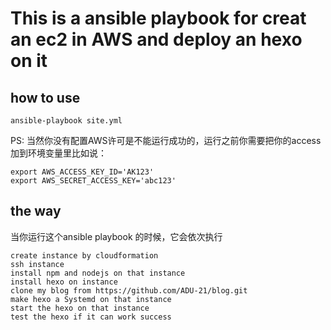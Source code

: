 # This is a ansible playbook for creat an ec2 in AWS and deploy an hexo on it

## how to use
```
ansible-playbook site.yml
```
PS: 当然你没有配置AWS许可是不能运行成功的，运行之前你需要把你的access加到环境变量里比如说：
```
export AWS_ACCESS_KEY_ID='AK123'
export AWS_SECRET_ACCESS_KEY='abc123'
```
## the way
当你运行这个ansible playbook 的时候，它会依次执行
```
create instance by cloudformation
ssh instance 
install npm and nodejs on that instance
install hexo on instance
clone my blog from https://github.com/ADU-21/blog.git
make hexo a Systemd on that instance
start the hexo on that instance
test the hexo if it can work success
```
